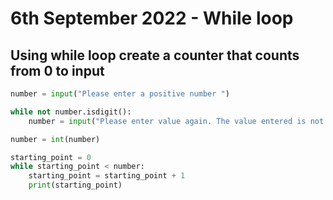 # 6th September 2022 - While loop
## Using while loop create a counter that counts from 0 to input

```.py
number = input("Please enter a positive number ")

while not number.isdigit():
    number = input("Please enter value again. The value entered is not a number ")

number = int(number)

starting_point = 0
while starting_point < number:
    starting_point = starting_point + 1
    print(starting_point)
```


